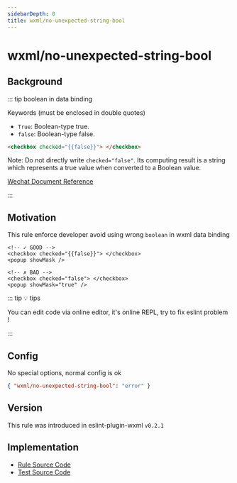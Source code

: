 ```yaml
---
sidebarDepth: 0
title: wxml/no-unexpected-string-bool
---
```


# wxml/no-unexpected-string-bool

## Background

::: tip boolean in data binding

Keywords (must be enclosed in double quotes)
* `True`: Boolean-type true.
* `false`: Boolean-type false.

```html
<checkbox checked="{{false}}"> </checkbox>
```

Note: Do not directly write `checked="false"`. Its computing result is a string which represents a true value when converted to a Boolean value.

[Wechat Document Reference](https://developers.weixin.qq.com/miniprogram/en/dev/reference/wxml/data.html)

:::

## Motivation

This rule enforce developer avoid using wrong `boolean` in wxml data binding

<eslint-code-block :rules="{'wxml/no-unexpected-string-bool': ['error']}" >

```wxml
<!-- ✓ GOOD -->
<checkbox checked="{{false}}"> </checkbox>
<popup showMask />

<!-- ✗ BAD -->
<checkbox checked="false"> </checkbox>
<popup showMask="true" />
```
</eslint-code-block>

::: tip 💡 tips

You can edit code via online editor, it's online REPL, try to fix eslint problem !

:::

## Config

No special options, normal config is ok

```json
{ "wxml/no-unexpected-string-bool": "error" }
```

## Version

This rule was introduced in eslint-plugin-wxml `v0.2.1`

## Implementation

- [Rule Source Code](https://github.com/wxmlfile/eslint-plugin-wxml/tree/main/lib/rules/no-unexpected-string-bool.js)
- [Test Source Code](https://github.com/wxmlfile/eslint-plugin-wxml/tree/main/tests/rules/no-unexpected-string-bool.js)
